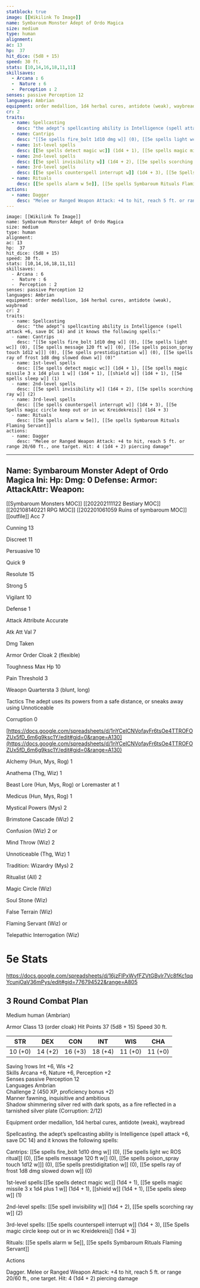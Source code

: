 ```yaml
---
statblock: true
image: [[Wikilink To Image]]
name: Symbaroum Monster Adept of Ordo Magica
size: medium
type: human
alignment:
ac: 13
hp:  37
hit_dice: (5d8 + 15)
speed: 30 ft.
stats: [10,14,16,18,11,11]
skillsaves:
  - Arcana : 6
  -  Nature : 6
  -  Perception : 2
senses: passive Perception 12
languages: Ambrian
equipment: order medallion, 1d4 herbal cures, antidote (weak), waybread
cr: 2
traits:
  - name: Spellcasting
    desc: "the adept’s spellcasting ability is Intelligence (spell attack +6, save DC 14) and it knows the following spells:"
  - name: Cantrips
    desc: "[[5e spells fire_bolt 1d10 dmg w]] (0), [[5e spells light wc]] (0), [[5e spells message 120 ft w]] (0), [[5e spells poison_spray touch 1d12 w]]] (0), [[5e spells prestidigitation w]] (0), [[5e spells ray of frost 1d8 dmg slowed down w]] (0)"
  - name: 1st-level spells
    desc: [[5e spells detect magic wc]] (1d4 + 1), [[5e spells magic missile 3 x 1d4 plus 1 w]] (1d4 + 1), [[shield w]] (1d4 + 1), [[5e spells sleep w]] (1)
  - name: 2nd-level spells
    desc: [[5e spell invisibility w]] (1d4 + 2), [[5e spells scorching ray w]] (2)
  - name: 3rd-level spells
    desc: [[5e spells counterspell interrupt w]] (1d4 + 3), [[5e Spells magic circle keep out or in wc Kreidekreis]] (1d4 + 3)
  - name: Rituals
    desc: [[5e spells alarm w 5e]], [[5e spells Symbaroum Rituals Flaming Servant]]
actions:
  - name: Dagger
    desc: "Melee or Ranged Weapon Attack: +4 to hit, reach 5 ft. or range 20/60 ft., one target. Hit: 4 (1d4 + 2) piercing damage"
---
```

```statblock
image: [[Wikilink To Image]]
name: Symbaroum Monster Adept of Ordo Magica
size: medium
type: human
alignment:
ac: 13
hp:  37
hit_dice: (5d8 + 15)
speed: 30 ft.
stats: [10,14,16,18,11,11]
skillsaves:
  - Arcana : 6
  -  Nature : 6
  -  Perception : 2
senses: passive Perception 12
languages: Ambrian
equipment: order medallion, 1d4 herbal cures, antidote (weak), waybread
cr: 2
traits:
  - name: Spellcasting
    desc: "the adept’s spellcasting ability is Intelligence (spell attack +6, save DC 14) and it knows the following spells:"
  - name: Cantrips
    desc: "[[5e spells fire_bolt 1d10 dmg w]] (0), [[5e spells light wc]] (0), [[5e spells message 120 ft w]] (0), [[5e spells poison_spray touch 1d12 w]]] (0), [[5e spells prestidigitation w]] (0), [[5e spells ray of frost 1d8 dmg slowed down w]] (0)"
  - name: 1st-level spells
    desc: [[5e spells detect magic wc]] (1d4 + 1), [[5e spells magic missile 3 x 1d4 plus 1 w]] (1d4 + 1), [[shield w]] (1d4 + 1), [[5e spells sleep w]] (1)
  - name: 2nd-level spells
    desc: [[5e spell invisibility w]] (1d4 + 2), [[5e spells scorching ray w]] (2)
  - name: 3rd-level spells
    desc: [[5e spells counterspell interrupt w]] (1d4 + 3), [[5e Spells magic circle keep out or in wc Kreidekreis]] (1d4 + 3)
  - name: Rituals
    desc: [[5e spells alarm w 5e]], [[5e spells Symbaroum Rituals Flaming Servant]]
actions:
  - name: Dagger
    desc: "Melee or Ranged Weapon Attack: +4 to hit, reach 5 ft. or range 20/60 ft., one target. Hit: 4 (1d4 + 2) piercing damage"
```
---
Name: Symbaroum Monster Adept of Ordo Magica
Ini: 
Hp: 
Dmg: 0
Defense: 
Armor: 
AttackAttr: 
Weapon: 
---
[[Symbaroum Monsters MOC]]
[[202202111122 Bestiary MOC]]
[[202108140221 RPG MOC]]
[[202201061059 Ruins of symbaroum MOC]]
[[outfile]]
Acc 7

Cunning 13

Discreet 11

Persuasive 10

Quick 9

Resolute 15

Strong 5

Vigilant 10

Defense 1

Attack Attribute Accurate

Atk Att Val 7

Dmg Taken

Armor Order Cloak 2 (flexible)

Toughness Max Hp 10

Pain Threshold 3

Weaopn Quartersta 3 (blunt, long)

Tactics The adept uses its powers from a safe distance, or sneaks away using Unnoticeable

Corruption 0

[https://docs.google.com/spreadsheets/d/1nYCeICNVofayFr6tsOe4TTROFOZUx5fD_6m6g9ksc1Y/edit#gid=0&range=A130](https://docs.google.com/spreadsheets/d/1nYCeICNVofayFr6tsOe4TTROFOZUx5fD_6m6g9ksc1Y/edit#gid=0&range=A130)

Alchemy (Hun, Mys, Rog) 1

Anathema (Thg, Wiz) 1

Beast Lore (Hun, Mys, Rog) or Loremaster at 1

Medicus (Hun, Mys, Rog) 1

Mystical Powers (Mys) 2

Brimstone Cascade (Wiz) 2

Confusion (Wiz) 2 or

Mind Throw (Wiz) 2

Unnoticeable (Thg, Wiz) 1

Tradition: Wizardry (Mys) 2

Ritualist (All) 2

Magic Circle (Wiz)

Soul Stone (Wiz)

False Terrain (Wiz)

Flaming Servant (Wiz) or

Telepathic Interrogation (Wiz)

# 5e Stats 
https://docs.google.com/spreadsheets/d/16jzFlPxWvfFZVtGBylr7Vc8fKc1qqYcunjOaV36mPys/edit#gid=776794522&range=A805
## 3 Round Combat Plan
Medium human (Ambrian)

Armor Class 13 (order cloak) 
Hit Points 37 (5d8 + 15) 
Speed 30 ft.


| STR     | DEX     | CON     | INT     | WIS     | CHA     |
| ------- | ------- | ------- | ------- | ------- | ------- |
| 10 (+0) | 14 (+2) | 16 (+3) | 18 (+4) | 11 (+0) | 11 (+0) |

Saving !rows Int +6, Wis +2  
Skills Arcana +6, Nature +6, Perception +2  
Senses passive Perception 12  
Languages Ambrian  
Challenge 2 (450 XP, proficiency bonus +2)  
Manner fawning, inquisitive and ambitious  
Shadow shimmering silver red with dark spots, as a fire reflected in a tarnished silver plate (Corruption: 2/12) 

Equipment order medallion, 1d4 herbal cures, antidote (weak), waybread

Spellcasting. the adept’s spellcasting ability is Intelligence (spell attack +6, save DC 14) and it knows the following spells:

Cantrips: [[5e spells fire_bolt 1d10 dmg w]] (0), [[5e spells light wc ROS ritual]] (0), [[5e spells message 120 ft w]] (0), [[5e spells poison_spray touch 1d12 w]]] (0), [[5e spells prestidigitation w]] (0), [[5e spells ray of frost 1d8 dmg slowed down w]] (0)

1st-level spells:[[5e spells detect magic wc]] (1d4 + 1), [[5e spells magic missile 3 x 1d4 plus 1 w]] (1d4 + 1), [[shield w]] (1d4 + 1), [[5e spells sleep w]] (1)

2nd-level spells: [[5e spell invisibility w]] (1d4 + 2), [[5e spells scorching ray w]] (2) 

3rd-level spells: [[5e spells counterspell interrupt w]] (1d4 + 3), [[5e Spells magic circle keep out or in wc Kreidekreis]] (1d4 + 3) 

Rituals: [[5e spells alarm w 5e]], [[5e spells Symbaroum Rituals Flaming Servant]]

Actions

Dagger. Melee or Ranged Weapon Attack: +4 to hit, reach 5 ft. or range 20/60 ft., one target. Hit: 4 (1d4 + 2) piercing damage


